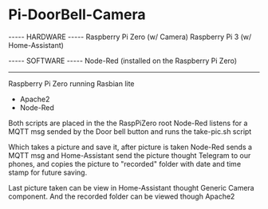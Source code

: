 # Pi-DoorBell-Camera

-----  HARDWARE  -----
Raspberry Pi Zero (w/ Camera)
Raspberry Pi 3 (w/ Home-Assistant)


-----  SOFTWARE  -----
Node-Red (installed on the Raspberry Pi Zero)

--------------------------------------------------------------


Raspberry Pi Zero running Rasbian lite
- Apache2
- Node-Red

Both scripts are placed in the the RaspPiZero root
Node-Red listens for a MQTT msg sended by the Door bell button and runs the take-pic.sh script

Which takes a picture and save it, after picture is taken Node-Red sends a MQTT msg
and Home-Assistant send the picture thought Telegram to our phones,
and copies the picture to "recorded" folder with date and time stamp for future saving.

Last picture taken can be view in Home-Assistant thought Generic Camera component.
And the recorded folder can be viewed though Apache2
